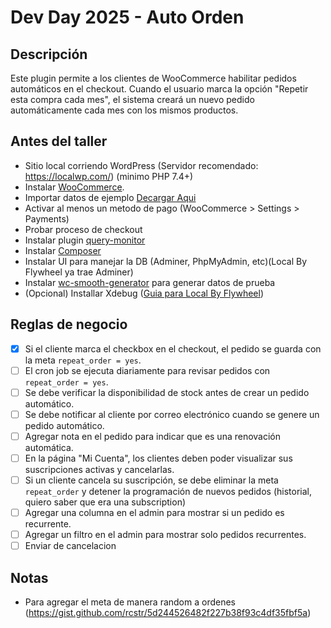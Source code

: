 # Dev Day 2025 - Auto Orden

## Descripción

Este plugin permite a los clientes de WooCommerce habilitar pedidos automáticos en el checkout. Cuando el usuario marca
la opción "Repetir esta compra cada mes", el sistema creará un nuevo pedido automáticamente cada mes con los mismos
productos.

## Antes del taller

- Sitio local corriendo WordPress  (Servidor recomendado: https://localwp.com/) (minimo PHP 7.4+)
- Instalar  [WooCommerce](https://wordpress.org/plugins/woocommerce/).
- Importar datos de ejemplo   [Decargar Aqui](https://woocommerce.com/document/importing-woocommerce-sample-data/)
- Activar al menos un metodo de pago (WooCommerce > Settings > Payments)
- Probar proceso de checkout
- Instalar plugin  [query-monitor](https://wordpress.org/plugins/query-monitor/)
- Instalar [Composer](https://getcomposer.org/download/)
- Instalar UI para manejar la DB (Adminer, PhpMyAdmin, etc)(Local By Flywheel ya trae Adminer)
- Instalar [wc-smooth-generator](https://github.com/woocommerce/wc-smooth-generator) para generar datos de prueba
- (Opcional) Installar Xdebug ([Guia para Local By Flywheel](https://localwp.com/help-docs/advanced/using-xdebug-within-local/))

## Reglas de negocio

- [x] Si el cliente marca el checkbox en el checkout, el pedido se guarda con la meta `repeat_order = yes`.
- [ ] El cron job se ejecuta diariamente para revisar pedidos con `repeat_order = yes`.
- [ ] Se debe verificar la disponibilidad de stock antes de crear un pedido automático.
- [ ] Se debe notificar al cliente por correo electrónico cuando se genere un pedido automático.
- [ ] Agregar nota en el pedido para indicar que es una renovación automática.
- [ ] En la página "Mi Cuenta", los clientes deben poder visualizar sus suscripciones activas y cancelarlas.
- [ ] Si un cliente cancela su suscripción, se debe eliminar la meta `repeat_order` y detener la programación de nuevos pedidos (historial, quiero saber que era una subscription)
- [ ] Agregar una columna en el admin para mostrar si un pedido es recurrente.
- [ ] Agregar un filtro en el admin para mostrar solo pedidos recurrentes.
- [ ] Enviar de cancelacion

## Notas
- Para agregar el meta de manera random a ordenes (https://gist.github.com/rcstr/5d244526482f227b38f93c4df35fbf5a)
